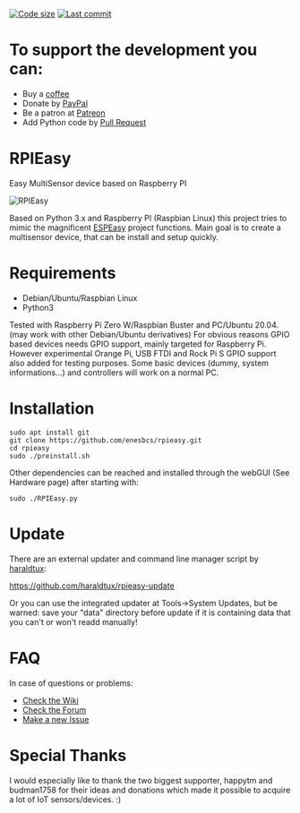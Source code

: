 [![Code size](https://img.shields.io/github/languages/code-size/enesbcs/rpieasy)]() [![Last commit](https://img.shields.io/github/last-commit/enesbcs/rpieasy)]()

# To support the development you can:
- Buy a [coffee](https://ko-fi.com/I3I5UT4H)
- Donate by [PayPal](https://www.paypal.me/rpieasy)
- Be a patron at [Patreon](https://www.patreon.com/enesbcs)
- Add Python code by [Pull Request](https://github.com/enesbcs/rpieasy/pulls)

# RPIEasy

Easy MultiSensor device based on Raspberry PI

![RPIEasy](https://m.blog.hu/bi/bitekmindenhol/image/rpi_devs.png)

Based on Python 3.x and Raspberry PI (Raspbian Linux) this project tries to mimic the magnificent [ESPEasy](https://www.letscontrolit.com/wiki/index.php/ESPEasy) project functions.
Main goal is to create a multisensor device, that can be install and setup quickly. 

# Requirements
- Debian/Ubuntu/Raspbian Linux
- Python3

Tested with Raspberry Pi Zero W/Raspbian Buster and PC/Ubuntu 20.04. (may work with other Debian/Ubuntu derivatives)
For obvious reasons GPIO based devices needs GPIO support, mainly targeted for Raspberry Pi. 
However experimental Orange Pi, USB FTDI and Rock Pi S GPIO support also added for testing purposes. Some basic devices (dummy, system informations...) and controllers will work on a normal PC.

# Installation

    sudo apt install git
    git clone https://github.com/enesbcs/rpieasy.git
    cd rpieasy
    sudo ./preinstall.sh


Other dependencies can be reached and installed through the webGUI (See Hardware page) after starting with:

`sudo ./RPIEasy.py`

# Update
There are an external updater and command line manager script by [haraldtux](/haraldtux):

https://github.com/haraldtux/rpieasy-update

Or you can use the integrated updater at Tools->System Updates, but be warned: save your "data" directory before update if it is containing data that you can't or won't readd manually!

# FAQ
In case of questions or problems:
- [Check the Wiki](https://github.com/enesbcs/rpieasy/wiki)
- [Check the Forum](https://www.letscontrolit.com/forum/viewforum.php?f=24&sid=73480306697e27e1e89fe9e67c18c7d6)
- [Make a new Issue](https://github.com/enesbcs/rpieasy/issues)

# Special Thanks
I would especially like to thank the two biggest supporter, happytm and budman1758 for their ideas and donations which made it possible to acquire a lot of IoT sensors/devices. :)
